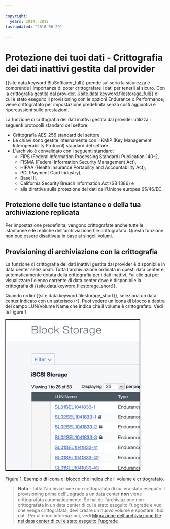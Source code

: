 ```yaml
---

copyright:
  years: 2014, 2018
lastupdated: "2018-06-29"

---
```


# Protezione dei tuoi dati - Crittografia dei dati inattivi gestita dal provider 

{{site.data.keyword.BluSoftlayer_full}} prende sul serio la sicurezza e comprende l'importanza di poter crittografare i dati per tenerli al sicuro. Con la crittografia gestita dal provider, {{site.data.keyword.filestorage_full}} di cui è stato eseguito il provisioning con le opzioni Endurance o Performance, viene crittografato per impostazione predefinita senza costi aggiuntivi e ripercussioni sulle prestazioni.

La funzione di crittografia dei dati inattivi gestita dal provider utilizza i seguenti protocolli standard del settore:

* Crittografia AES-256 standard del settore
* Le chiavi sono gestite internamente con il KMIP (Key Management Interoperability Protocol) standard del settore
* L'archivio è convalidato con i seguenti standard: 
    - FIPS (Federal Information Processing Standard) Publication 140-2, 
    - FISMA (Federal Information Security Management Act), 
    - HIPAA (Health Insurance Portability and Accountability Act), 
    - PCI (Payment Card Industry), 
    - Basel II, 
    - California Security Breach Information Act (SB 1386) e 
    - alla direttiva sulla protezione dei dati dell'Unione europea 95/46/EC.

## Protezione delle tue istantanee o della tua archiviazione replicata  

Per impostazione predefinita, vengono crittografate anche tutte le istantanee e le repliche dell'archiviazione file crittografata. Questa funzione non può essere disattivata in base ai singoli volumi.

## Provisioning di archiviazione con la crittografia

La funzione di crittografia dei dati inattivi gestita dal provider è disponibile in data center selezionati. Tutta l'archiviazione ordinata in questi data center è automaticamente dotata della crittografia per i dati inattivi. Fai clic [qui](new-ibm-block-and-file-storage-location-and-features.html) per visualizzare l'elenco corrente di data center dove è disponibile la crittografia di {{site.data.keyword.filestorage_short}}.

Quando ordini {{site.data.keyword.filestorage_short}}, seleziona un data center indicato con un asterisco (`*`). Puoi vedere un'icona di blocco a destra del campo LUN/Volume Name che indica che il volume è crittografato. Vedi la Figura 1.

![L'icona di blocco indica che il LUN è crittografato](/images/encryptedstorage.png)
<caption>Figura 1. Esempio di icona di blocco che indica che il volume è crittografato.</caption>



>**Nota** - tutta l'archiviazione non crittografata di cui era stato eseguito il provisioning prima dell'upgrade a un data center **non** viene crittografata automaticamente. Se hai dell'archiviazione non crittografata in un data center di cui è stato eseguito l'upgrade e vuoi che venga crittografata, devi creare un nuovo volume e spostare i tuoi dati. Per ulteriori informazioni, vedi [Migrazione dell'archiviazione file nei data center di cui è stato eseguito l'upgrade](migrate-file-storage-encrypted-file-storage.html)

